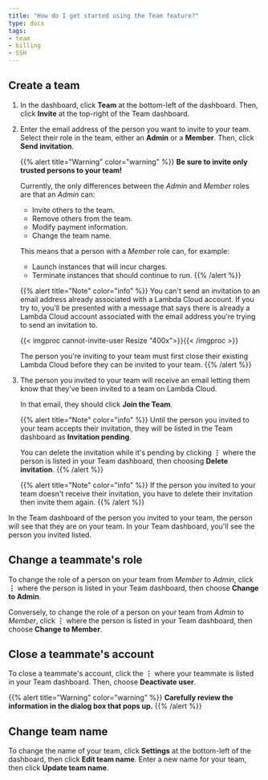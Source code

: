 ```yaml
---
title: "How do I get started using the Team feature?"
type: docs
tags:
- team
- billing
- SSH
---
```


## Create a team

1. In the dashboard, click **Team** at the bottom-left of the dashboard. Then,
   click **Invite** at the top-right of the Team dashboard.

1. Enter the email address of the person you want to invite to your team.
   Select their role in the team, either an **Admin** or a **Member**. Then,
   click **Send invitation**.

   {{% alert title="Warning" color="warning" %}}
   **Be sure to invite only trusted persons to your team!**

   Currently, the only differences between the _Admin_ and _Member_ roles are
   that an _Admin_ can:

   - Invite others to the team.
   - Remove others from the team.
   - Modify payment information.
   - Change the team name.

   This means that a person with a _Member_ role can, for example:

   - Launch instances that will incur charges.
   - Terminate instances that should continue to run.
   {{% /alert %}}

   {{% alert title="Note" color="info" %}}
   You can't send an invitation to an email address already associated with a
   Lambda Cloud account. If you try to, you'll be presented with a message
   that says there is already a Lambda Cloud account associated with the email
   address you're trying to send an invitation to.

   {{< imgproc cannot-invite-user Resize "400x">}}{{< /imgproc >}}

   The person you're inviting to your team must first close their existing
   Lambda Cloud before they can be invited to your team.
   {{% /alert %}}

1. The person you invited to your team will receive an email letting them know
   that they've been invited to a team on Lambda Cloud.

   In that email, they should click **Join the Team**.

   {{% alert title="Note" color="info" %}}
   Until the person you invited to your team accepts their invitation, they
   will be listed in the Team dashboard as **Invitation pending**.

   You can delete the invitation while it's pending by clicking **⋮** where
   the person is listed in your Team dashboard, then choosing **Delete
   invitation**.
   {{% /alert %}}

   {{% alert title="Note" color="info" %}}
   If the person you invited to your team doesn't receive their invitation,
   you have to delete their invitation then invite them again.
   {{% /alert %}}

In the Team dashboard of the person you invited to your team, the person will
see that they are on your team. In your Team dashboard, you'll see the person
you invited listed.

## Change a teammate's role

To change the role of a person on your team from _Member_ to _Admin_, click
**⋮** where the person is listed in your Team dashboard, then choose **Change
to Admin**.

Conversely, to change the role of a person on your team from _Admin_ to
_Member_, click **⋮** where the person is listed in your Team dashboard, then
choose **Change to Member**.

## Close a teammate's account

To close a teammate's account, click the **⋮** where your teammate is listed
in your Team dashboard. Then, choose **Deactivate user**.

{{% alert title="Warning" color="warning" %}}
**Carefully review the information in the dialog box that pops up.**
{{% /alert %}}

## Change team name

To change the name of your team, click **Settings** at the bottom-left of the
dashboard, then click **Edit team name**. Enter a new name for your team, then
click **Update team name**.

